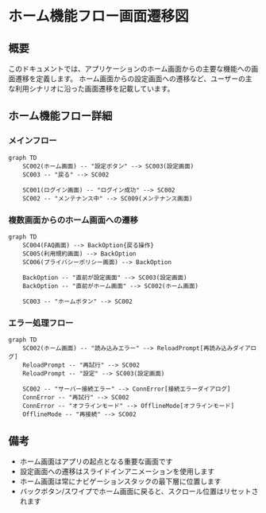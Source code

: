 # ホーム機能フロー画面遷移図

## 概要

<!--
このドキュメントでは、アプリケーションのホーム画面を起点とした主要機能への画面遷移を詳細に記載します。
ホーム画面からアクセスできる機能や、関連する画面遷移のフローを定義します。
メインの[画面遷移図](./screen_flow.md)の一部として参照されます。
-->

このドキュメントでは、アプリケーションのホーム画面からの主要な機能への画面遷移を定義します。
ホーム画面からの設定画面への遷移など、ユーザーの主な利用シナリオに沿った画面遷移を記載しています。

## ホーム機能フロー詳細

### メインフロー

```mermaid
graph TD
    SC002(ホーム画面) -- "設定ボタン" --> SC003(設定画面)
    SC003 -- "戻る" --> SC002
    
    SC001(ログイン画面) -- "ログイン成功" --> SC002
    SC002 -- "メンテナンス中" --> SC009(メンテナンス画面)
```

### 複数画面からのホーム画面への遷移

```mermaid
graph TD
    SC004(FAQ画面) --> BackOption{戻る操作}
    SC005(利用規約画面) --> BackOption
    SC006(プライバシーポリシー画面) --> BackOption
    
    BackOption -- "直前が設定画面" --> SC003(設定画面)
    BackOption -- "直前がホーム画面" --> SC002(ホーム画面)
    
    SC003 -- "ホームボタン" --> SC002
```

### エラー処理フロー

```mermaid
graph TD
    SC002(ホーム画面) -- "読み込みエラー" --> ReloadPrompt[再読み込みダイアログ]
    ReloadPrompt -- "再試行" --> SC002
    ReloadPrompt -- "設定" --> SC003(設定画面)
    
    SC002 -- "サーバー接続エラー" --> ConnError[接続エラーダイアログ]
    ConnError -- "再試行" --> SC002
    ConnError -- "オフラインモード" --> OfflineMode[オフラインモード]
    OfflineMode -- "再接続" --> SC002
```

## 備考

- ホーム画面はアプリの起点となる重要な画面です
- 設定画面への遷移はスライドインアニメーションを使用します
- ホーム画面は常にナビゲーションスタックの最下層に位置します
- バックボタン/スワイプでホーム画面に戻ると、スクロール位置はリセットされます
